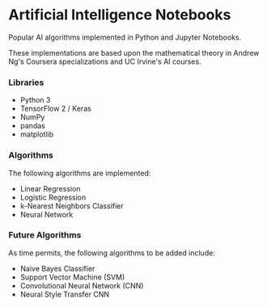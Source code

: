 # Artificial Intelligence Notebooks

Popular AI algorithms implemented in Python and Jupyter Notebooks.

These implementations are based upon the mathematical theory in Andrew Ng's Coursera specializations and UC Irvine's AI courses.

### Libraries

* Python 3
* TensorFlow 2 / Keras
* NumPy
* pandas
* matplotlib

### Algorithms

The following algorithms are implemented:
* Linear Regression
* Logistic Regression
* k-Nearest Neighbors Classifier
* Neural Network

### Future Algorithms

As time permits, the following algorithms to be added include:
* Naive Bayes Classifier
* Support Vector Machine (SVM)
* Convolutional Neural Network (CNN)
* Neural Style Transfer CNN
